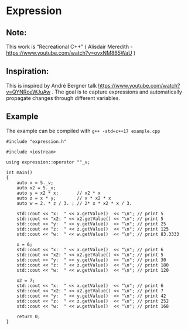 # Expression

## Note:
This work is “Recreational C++” ( Alisdair Meredith - https://www.youtube.com/watch?v=ovxNM865WaU )

## Inspiration:
This is inspired by André Bergner talk https://www.youtube.com/watch?v=QYNRoeWJuAw .
The goal is to capture expressions and automatically propagate changes through different variables.

## Example
The example can be compiled with `g++ -std=c++17 example.cpp`

```
#include "expression.h"

#include <iostream>

using expression::operator ""_v;

int main()
{
    auto x = 5._v;
    auto x2 = 5._v;
    auto y = x2 * x;       // x2 * x
    auto z = x * y;        // x * x2 * x
    auto w = 2. * z / 3. ; // 2* x * x2 * x / 3.

    std::cout << "x:  " << x.getValue()  << "\n"; // print 5
    std::cout << "x2: " << x2.getValue() << "\n"; // print 5
    std::cout << "y:  " << y.getValue()  << "\n"; // print 25
    std::cout << "z:  " << z.getValue()  << "\n"; // print 125
    std::cout << "w:  " << w.getValue()  << "\n"; // print 83.3333

    x = 6;
    std::cout << "x:  " << x.getValue()  << "\n"; // print 6
    std::cout << "x2: " << x2.getValue() << "\n"; // print 5
    std::cout << "y:  " << y.getValue()  << "\n"; // print 30
    std::cout << "z:  " << z.getValue()  << "\n"; // print 180
    std::cout << "w:  " << w.getValue()  << "\n"; // print 120

    x2 = 7;
    std::cout << "x:  " << x.getValue()  << "\n"; // print 6
    std::cout << "x2: " << x2.getValue() << "\n"; // print 7
    std::cout << "y:  " << y.getValue()  << "\n"; // print 42
    std::cout << "z:  " << z.getValue()  << "\n"; // print 252
    std::cout << "w:  " << w.getValue()  << "\n"; // print 168

    return 0;
}
```
